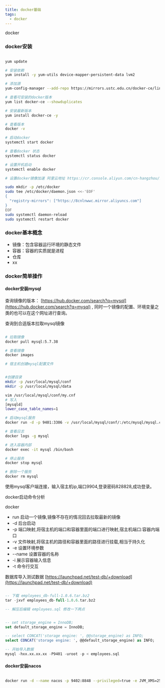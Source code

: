 ```yaml
---
title: docker基础
tags:
  - docker
---
```


docker

### docker安装



```sh

yum update

# 安装依赖
yum install -y yum-utils device-mapper-persistent-data lvm2

# 添加源
yum-config-manager --add-repo https://mirrors.ustc.edu.cn/docker-ce/linux/centos/docker-ce.repo

# 查看可安装的docker版本
yum list docker-ce --showduplicates

# 安装最新版本
yum install docker-ce -y

# 查看版本
docker -v

# 启动docker
systemctl start docker

# 查看docker 状态
systemctl status docker

# 设置开机启动
systemctl enable docker

# 设置docker镜像加速 阿里云地址 https://cr.console.aliyun.com/cn-hangzhou/instances/mirrors  通过修改daemon配置文件/etc/docker/daemon.json来使用加速器

sudo mkdir -p /etc/docker
sudo tee /etc/docker/daemon.json <<-'EOF'
{
  "registry-mirrors": ["https://8cnlnwwc.mirror.aliyuncs.com"]
}
EOF
sudo systemctl daemon-reload
sudo systemctl restart docker
```


<!-- more -->


### docker基本概念


- 镜像：包含容器运行环境的静态文件
- 容器：容器的实质就是进程
- 仓库
- xx

### docker简单操作


#### docker安装mysql


查询镜像的版本： [https://hub.docker.com/search?q=mysql](https://hub.docker.com/search?q=mysql) , 同时一个镜像的配置、环境变量之类的也可以在这个网址进行查询。


查询到合适版本拉取mysql镜像

```sh

# 拉取镜像
docker pull mysql:5.7.38

# 查看镜像
docker images

# 宿主机创建mysql配置文件


#创建目录
mkdir -p /usr/local/mysql/conf
mkdir -p /usr/local/mysql/data

vim /usr/local/mysql/conf/my.cnf
# 写入
[mysqld]
lower_case_table_names=1

# 启动mysql服务
docker run -d -p 9401:3306 -v /usr/local/mysql/conf/:/etc/mysql/mysql.conf.d/ -v /usr/local/mysql/data/:/var/lib/mysql -e MYSQL_ROOT_PASSWORD=828828 --name mysql mysql:5.7.38

# 查看日志
docker logs -g mysql

# 进入容器内部
docker exec -it mysql /bin/bash

# 停止服务
docker stop mysql

# 删除一个服务
docker rm mysql


```

使用mysql客户端连接，输入宿主机ip,端口9904,登录密码828828,成功登录。


docker启动命令分析

docker

- run 启动一个镜像,镜像不存在的情况回去拉取最新的镜像  
- -d  后台启动  
- -p  端口映射,将宿主机的端口和容器里面的端口进行映射,宿主机端口:容器内端口  
- -v  文件映射,将宿主机的路径和容器里面的路径进行挂载,相当于持久化  
- -e  设置环境参数  
- --name  设置容器的名称  
- -i  展示容器输入信息  
- -t  命令行交互  
 

数据库导入测试数据 [https://launchpad.net/test-db/+download](https://launchpad.net/test-db/+download)



```sql

-- 下载 employees_db-full-1.0.6.tar.bz2
tar -jxvf employees_db-full-1.0.6.tar.bz2

-- 解压后编辑 employees.sql 修改一下两点


-- set storage_engine = InnoDB;
set default_storage_engine = InnoDB;

-- select CONCAT('storage engine: ', @@storage_engine) as INFO;
select CONCAT('storage engine: ', @@default_storage_engine) as INFO;

-- 开始导入数据
mysql -hxx.xx.xx.xx -P9401 -uroot -p < employees.sql


```



#### docker安装nacos


```sh

docker run -d --name nacos -p 9402:8848 --privileged=true -e JVM_XMS=256m -e JVM_XMX=256m -e MODE=standalone -v /docker_config/nacos/logs/:/home/nacos/logs/ -v /data/dev_home/kyjgs1-caichuang/usr/local/nacos/conf/:/home/nacos/conf/ nacos/nacos-server

```





